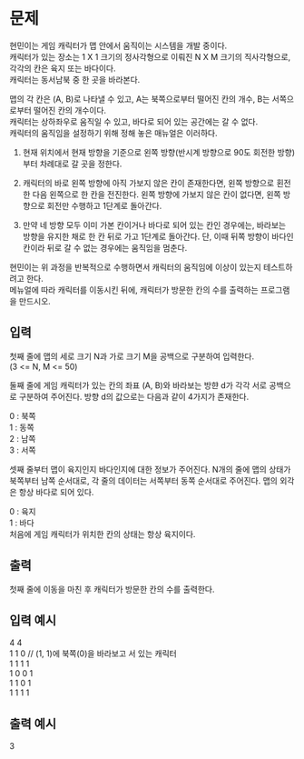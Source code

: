 # 문제
현민이는 게임 캐릭터가 맵 안에서 움직이는 시스템을 개발 중이다.  
캐릭터가 있는 장소는 1 X 1 크기의 정사각형으로 이뤄진 N X M 크기의 직사각형으로, 각각의 칸은 육지 또는 바다이다.  
캐릭터는 동서남북 중 한 곳을 바라본다. 

맵의 각 칸은 (A, B)로 나타낼 수 있고, A는 북쪽으로부터 떨어진 칸의 개수, B는 서쪽으로부터 떨어진 칸의 개수이다.  
캐릭터는 상하좌우로 움직일 수 있고, 바다로 되어 있는 공간에는 갈 수 없다.  
캐릭터의 움직임을 설정하기 위해 정해 놓은 매뉴얼은 이러하다.

  1. 현재 위치에서 현재 방향을 기준으로 왼쪽 방향(반시계 방향으로 90도 회전한 방향)부터 차례대로 갈 곳을 정한다.  

  2. 캐릭터의 바로 왼쪽 방향에 아직 가보지 않은 칸이 존재한다면, 왼쪽 방향으로 횐전한 다음 왼쪽으로 한 칸을 전진한다. 왼쪽 방향에 가보지 않은 칸이 없다면, 왼쪽 방향으로 회전만 수행하고 1단계로 돌아간다.

  3. 만약 네 방향 모두 이미 가본 칸이거나 바다로 되어 있는 칸인 경우에는, 바라보는 방향을 유지한 채로 한 칸 뒤로 가고 1단계로 돌아간다. 단, 이때 뒤쪽 방향이 바다인 칸이라 뒤로 갈 수 없는 경우에는 움직임을 멈춘다.

현민이는 위 과정을 반복적으로 수행하면서 캐릭터의 움직임에 이상이 있는지 테스트하려고 한다.  
메뉴얼에 따라 캐릭터를 이동시킨 뒤에, 캐릭터가 방문한 칸의 수를 출력하는 프로그램을 만드시오.  

## 입력
첫째 줄에 맵의 세로 크기 N과 가로 크기 M을 공백으로 구분하여 입력한다.  
(3 <= N, M <= 50)  

둘째 줄에 게임 캐릭터가 있는 칸의 좌표 (A, B)와 바라보는 방햔 d가 각각 서로 공백으로 구분하여 주어진다. 방향 d의 값으로는 다음과 같이 4가지가 존재한다.  

0 : 북쪽  
1 : 동쪽  
2 : 남쪽  
3 : 서쪽  
  
셋째 줄부터 맵이 육지인지 바다인지에 대한 정보가 주어진다. N개의 줄에 맵의 상태가 북쪽부터 남쪽 순서대로, 각 줄의 데이터는 서쪽부터 동쪽 순서대로 주어진다. 맵의 외각은 항상 바다로 되어 있다.  
  
0 : 육지  
1 : 바다  
처음에 게임 캐릭터가 위치한 칸의 상태는 항상 육지이다.  

## 출력
첫째 줄에 이동을 마친 후 캐릭터가 방문한 칸의 수를 출력한다.  

## 입력 예시
4 4  
1 1 0 // (1, 1)에 북쪽(0)을 바라보고 서 있는 캐릭터  
1 1 1 1  
1 0 0 1  
1 1 0 1  
1 1 1 1  
  
## 출력 예시  
3  
